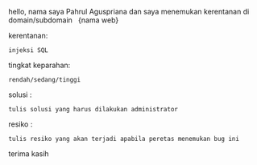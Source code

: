 hello, nama saya Pahrul Aguspriana dan saya menemukan kerentanan di domain/subdomain   
{nama web}

kerentanan: 
```
injeksi SQL
```
tingkat keparahan: 
```
rendah/sedang/tinggi
```
solusi : 
```
tulis solusi yang harus dilakukan administrator
```
resiko : 
```
tulis resiko yang akan terjadi apabila peretas menemukan bug ini 
```
terima kasih
